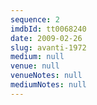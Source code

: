 ```yaml
---
sequence: 2
imdbId: tt0068240
date: 2009-02-26
slug: avanti-1972
medium: null
venue: null
venueNotes: null
mediumNotes: null
---
```


